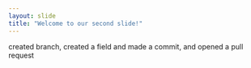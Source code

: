 ```yaml
---
layout: slide
title: "Welcome to our second slide!"
---
```

created branch, created a field and made a commit, and opened a pull request

